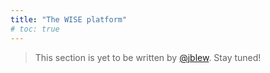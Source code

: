 ```yaml
---
title: "The WISE platform"
# toc: true
---
```


> This section is yet to be written  by [@jblew](https://steemit.com/@jblew). Stay tuned!
